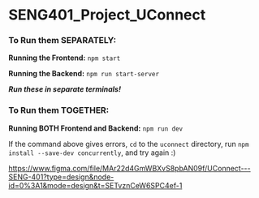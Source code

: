 # SENG401_Project_UConnect

### To Run them SEPARATELY:

**Running the Frontend:** `npm start`

**Running the Backend:** `npm run start-server`

**_Run these in separate terminals!_**

### To Run them TOGETHER:

**Running BOTH Frontend and Backend:** `npm run dev`

If the command above gives errors, `cd` to the `uconnect` directory, run `npm install --save-dev concurrently`, and try again :)

https://www.figma.com/file/MAr22d4GmWBXvS8pbAN09f/UConnect---SENG-401?type=design&node-id=0%3A1&mode=design&t=SETvznCeW6SPC4ef-1
